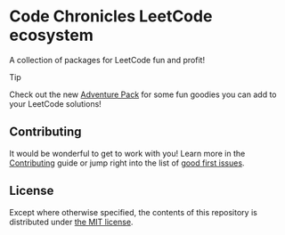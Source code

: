 # Code Chronicles LeetCode ecosystem

A collection of packages for LeetCode fun and profit!

> [!TIP]
> Check out the new [Adventure Pack](https://code-chronicles-code.github.io/leetcode-curriculum/) for some fun goodies you can add to your LeetCode solutions!

## Contributing

It would be wonderful to get to work with you! Learn more in the [Contributing](CONTRIBUTING.md) guide or jump right into the list of [good first issues](../../contribute).

## License

Except where otherwise specified, the contents of this repository is distributed under [the MIT license](LICENSE).
